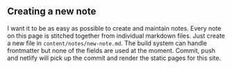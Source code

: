 ---
---
## Creating a new note
I want it to be as easy as possible to create and maintain notes.
Every note on this page is stitched together from individual markdown files.
Just create a new file in `content/notes/new-note.md`. The build system can handle frontmatter but none of the fields are used at the moment. Commit, push and netlify will pick up the commit and render the static pages for this site.



